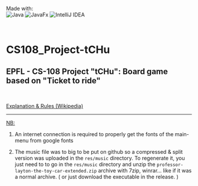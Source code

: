 Made with:  
 ![Java](https://img.shields.io/badge/Java-≥11.0-%23ED8B00.svg?style=for-the-badge&logo=java&labelColor=FF7518&color=grey)
 ![JavaFx](https://img.shields.io/badge/JavaFX-≥11.0-%23ED8B00.svg?style=for-the-badge&logo=java&labelColor=4B9CD3&color=grey)
 ![IntelliJ IDEA](https://img.shields.io/badge/IntelliJ_IDEA-000000.svg?style=for-the-badge&logo=intellij-idea&logoColor=white)

<br>

# CS108_Project-tCHu

## EPFL - CS-108 Project "tCHu": Board game based on "Ticket to ride"

<br>

[Explanation & Rules (Wikipedia)](https://en.m.wikipedia.org/wiki/Ticket_to_Ride_(board_game))


---

<ins>NB:</ins>  

 1. An internet connection is required to properly get the fonts of the main-menu from google fonts
  
 2. The music file was to big to be put on github so a compressed & split version was uploaded in the `res/music` directory. To regenerate it, you just need to to go in the `res/music` directory and unzip the `professor-layton-the-toy-car-extended.zip` archive with 7zip, winrar... like if it was a normal archive.
( or just download the executable in the release. )
